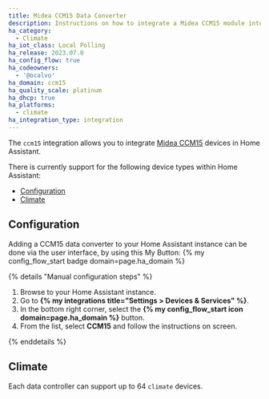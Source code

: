```yaml
---
title: Midea CCM15 Data Converter
description: Instructions on how to integrate a Midea CCM15 module into Home Assistant.
ha_category:
  - Climate
ha_iot_class: Local Polling
ha_release: 2023.07.0
ha_config_flow: true
ha_codeowners:
  - '@ocalvo'
ha_domain: ccm15
ha_quality_scale: platinum
ha_dhcp: true
ha_platforms:
  - climate
ha_integration_type: integration
---
```


The `ccm15` integration allows you to integrate [Midea CCM15](https://mbt.midea.com/hvac-goods/midea-products-category/vrfs/vrf-controller/central-controller-ccm-15) devices in Home Assistant.

There is currently support for the following device types within Home Assistant:

- [Configuration](#configuration)
- [Climate](#climate)

## Configuration

Adding a CCM15 data converter to your Home Assistant instance can be done via the user interface, by using this My Button:
{% my config_flow_start badge domain=page.ha_domain %}

{% details "Manual configuration steps" %}

1. Browse to your Home Assistant instance.
1. Go to **{% my integrations title="Settings > Devices & Services" %}**.
1. In the bottom right corner, select the
  **{% my config_flow_start icon domain=page.ha_domain %}** button.
1. From the list, select **CCM15** and follow the instructions on screen.

{% enddetails %}

## Climate

Each data controller can support up to 64 `climate` devices.
